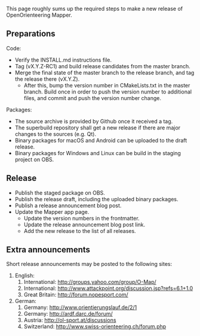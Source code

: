 This page roughly sums up the required steps to make a new release of OpenOrienteering Mapper. 

  


## Preparations

Code: 

  * Verify the INSTALL.md instructions file. 
  * Tag (vX.Y.Z-RC1) and build release candidates from the master branch.
  * Merge the final state of the master branch to the release branch,
    and tag the release there (vX.Y.Z).
    * After this, bump the version number in CMakeLists.txt in the master branch.
      Build once in order to push the version number to additional files,
      and commit and push the version number change.

Packages:

  * The source archive is provided by Github once it received a tag.
  * The superbuild repository shall get a new release if there are major changes to the sources (e.g. Qt).
  * Binary packages for macOS and Android can be uploaded to the draft release.
  * Binary packages for Windows and Linux can be build in the staging project on OBS.

## Release

  * Publish the staged package on OBS.
  * Publish the release draft, including the uploaded binary packages.
  * Publish a release announcement blog post.
  * Update the Mapper app page.
    * Update the version numbers in the frontmatter.
    * Update the release announcement blog post link.
    * Add the new release to the list of all releases.

## Extra announcements

Short release announcements may be posted to the following sites: 
   1. English: 
      1. International: http://groups.yahoo.com/group/O-Map/ 
      2. International: http://www.attackpoint.org/discussion.jsp?refs=6.1+1.0 
      3. Great Britain: http://forum.nopesport.com/ 
   2. German: 
      1. Germany: http://www.orientierungslauf.de/2/1 
      2. Germany: http://ardf.darc.de/forum/ 
      3. Austria: http://ol-sport.at/discussions 
      4. Switzerland: http://www.swiss-orienteering.ch/forum.php 


